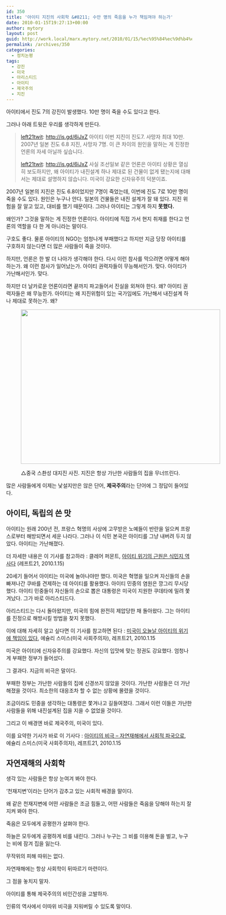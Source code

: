 ```yaml
---
id: 350
title: '아이티 지진의 사회학 &#8211; 수만 명의 죽음을 누가 책임져야 하는가'
date: 2010-01-15T19:27:13+00:00
author: mytory
layout: post
guid: http://work.local/marx.mytory.net/2010/01/15/%ec%95%84%ec%9d%b4%ed%8b%b0-%ec%a7%80%ec%a7%84%ec%9d%98-%ec%82%ac%ed%9a%8c%ed%95%99-%ec%88%98%eb%a7%8c-%eb%aa%85%ec%9d%98-%ec%a3%bd%ec%9d%8c%ec%9d%84-%eb%88%84%ea%b0%80-%ec%b1%85%ec%9e%84%ec%a0%b8/
permalink: /archives/350
categories:
  - 정치논평
tags:
  - 강진
  - 미국
  - 아리스티드
  - 아이티
  - 제국주의
  - 지진
---
```

아이티에서 진도 7의 강진이 발생했다. 10만 명이 죽을 수도 있다고 한다.

그러나 아래 트윗은 우리를 생각하게 만든다.

> <a href="http://twitter.com/left21twit" target="_blank" title="[http://twitter.com/left21twit]로 이동합니다.">left21twit</a>:&nbsp;<a href="http://is.gd/6iJxZ" target="_blank" title="[http://is.gd/6iJxZ]로 이동합니다.">http://is.gd/6iJxZ</a> 아이티 이번 지진이 진도7. 사망자 최대 10만. 2007년 일본 진도 6.8 지진, 사망자 7명. 이 큰 차이의 원인을 말하는 게 진정한 언론의 자세 아닐까 싶습니다.
> 
> <a href="http://twitter.com/left21twit" target="_blank" title="[http://twitter.com/left21twit]로 이동합니다.">left21twit</a>:&nbsp;<a href="http://is.gd/6iJxZ" target="_blank" title="[http://is.gd/6iJxZ]로 이동합니다.">http://is.gd/6iJxZ</a> 사실 조선일보 같은 언론은 아이티 상황은 열심히 보도하지만, 왜 아이티가 내진설계 하나 제대로 된 건물이 없게 됐는지에 대해서는 제대로 설명하지 않습니다. 미국이 강요한 신자유주의 덕분이죠.</p> 

2007년 일본의 지진은 진도 6.8이었지만 7명이 죽었는데, 이번에 진도 7로 10만 명이 죽을 수도 있다. 원인은 누구나 안다. 일본의 건물들은 내진 설계가 잘 돼 있다. 지진 위험을 잘 알고 있고, 대비를 했기 때문이다. 그러나 아이티는 그렇게 하지 **못했다.**&nbsp;

왜인가? 그것을 말하는 게 진정한 언론이다. 아이티에 직접 가서 현지 취재를 한다고 언론의 역할을 다 한 게 아니라는 말이다.

구호도 좋다. 물론 아이티의 NGO는 엄청나게 부패했다고 하지만 지금 당장 아이티를 구호하지 않는다면 더 많은 사람들이 죽을 것이다.

하지만, 언론은 한 발 더 나아가 생각해야 한다. 다시 이런 참사를 막으려면 어떻게 해야 하는가. 왜 이런 참사가 일어났는가. 아이티 권력자들이 무능해서인가. 맞다. 아이티가 가난해서인가. 맞다.&nbsp;

하지만 더 날카로운 언론이라면 끝까지 파고들어서 진실을 외쳐야 한다. 왜? 아이티 권력자들은 왜 무능한가. 아이티는 왜 지진위험이 있는 국가임에도 가난해서 내진설계 하나 제대로 못하는가. 왜?<figure style="width: 540px" class="wp-caption aligncenter">

<img src="http://work.local/marx.mytory.net/wp-content/uploads/1/cfile1.uf.15791E134B50918F347BB6.JPG" width="540" height="418" alt="" filename="cfile1.uf.15791E134B50918F347BB6.JPG" filemime="" /><figcaption class="wp-caption-text">△중국 스촨성 대지진 사진. 지진은 항상 가난한 사람들의 집을 무너뜨린다.</figcaption></figure> 

많은 사람들에게 이제는 낯설지만은 않은 단어, **제국주의**라는 단어에 그 정답이 들어있다.

## 아이티, 독립의 쓴 맛

아이티는 원래 200년 전, 프랑스 혁명의 사상에 고무받은 노예들이 반란을 일으켜 프랑스로부터 해방되면서 세운 나라다. 그러나 이 식민 본국은 아이티를 그냥 내버려 두지 않았다. 아이티는 가난해졌다.

더 자세한 내용은 이 기사를 참고하라 : 클레어 퍼몬트,&nbsp;<a href="http://www.left21.com/article/7500" target="_blank" title="[http://www.left21.com/article/7500]로 이동합니다.">아이티 위기의 근원은 식민지 역사다</a>&nbsp;(레프트21, 2010.1.15)

20세기 들어서 아이티는 미국에 놀아나야만 했다. 미국은 혁명을 일으켜 자신들의 손을 빠져나간 쿠바를 견제하는 데 아이티를 활용했다. 아이티 민중의 염원은 깡그리 무시당했다. 아이티 민중들이 자신들의 손으로 뽑은 대통령은 미국이 지원한 쿠데타에 밀려 쫓겨났다. 그가 바로 아리스티드다.

아리스티드는 다시 돌아왔지만, 미국의 힘에 완전히 제압당한 채 돌아왔다. 그는 아이티를 진정으로 해방시킬 방법을 찾지 못했다.

이에 대해 자세히 알고 싶다면 이 기사를 참고하면 된다 :&nbsp;<a href="http://www.left21.com/article/7504" target="_blank" title="[http://www.left21.com/article/7504]로 이동합니다.">미국이 오늘날 아이티의 위기에 책임이 있다</a>, 에슐리 스미스(미국 사회주의자), 레프트21, 2010.1.15

미국은 아이티에 신자유주의를 강요했다. 자신의 입맛에 맞는 정권도 강요했다. 엄청나게 부패한 정부가 들어섰다.&nbsp; 

그 결과다. 지금의 비극은 말이다.

부패한 정부는 가난한 사람들의 집에 신경쓰지 않았을 것이다. 가난한 사람들은 더 가난해졌을 것이다. 최소한의 대응조차 할 수 없는 상황에 몰렸을 것이다.

조금이라도 민중을 생각하는 대통령은 쫓겨나고 길들여졌다. 그래서 이런 이들은 가난한 사람들을 위해 내진설계된 집을 지을 수 없었을 것이다.

그리고 이 배경엔 바로 제국주의, 미국이 있다.

이를 요약한 기사가 바로 이 기사다 :&nbsp;<span id="tx_left_marker"></span><a href="http://www.left21.com/article/7501" target="_blank" title="[http://www.left21.com/article/7501]로 이동합니다.">아이티의 비극 &#8211;&nbsp;</a><a href="http://www.left21.com/article/7501" target="_blank" title="[http://www.left21.com/article/7501]로 이동합니다.">자연재해에서 사회적 파국으로</a><span id="tx_right_marker"></span>, 에슐리 스미스(미국 사회주의자), 레프트21, 2010.1.15

## 자연재해의 사회학

생각 있는 사람들은 항상 눈여겨 봐야 한다. 

&#8216;천재지변&#8217;이라는 단어가 감추고 있는 사회적 배경을 말이다.

왜 같은 천재지변에 어떤 사람들은 조금 힘들고, 어떤 사람들은 죽음을 당해야 하는지 잘 지켜 봐야 한다.

죽음은 모두에게 공평한가 살펴야 한다.

하늘은 모두에게 공평하게 비를 내린다. 그러나 누구는 그 비를 이용해 돈을 벌고, 누구는 비에 잠겨 집을 잃는다.

무작위의 피해 따위는 없다.

자연재해에는 항상 사회학이 뒤따르기 마련이다.

그 점을 놓치지 말자.

아이티를 통해 제국주의의 비인간성을 고발하자.

인류의 역사에서 이따위 비극을 지워버릴 수 있도록 말이다.